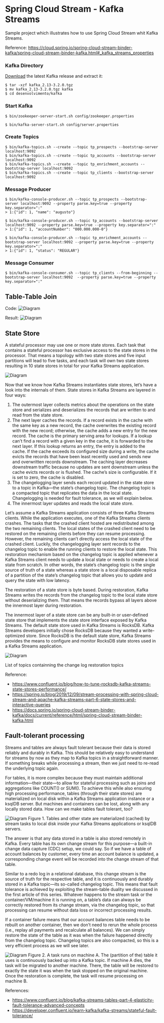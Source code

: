 # Spring Cloud Stream - Kafka Streams
Sample project which illustrates how to use Spring Cloud Stream whit Kafka Streams.

Reference: https://cloud.spring.io/spring-cloud-stream-binder-kafka/spring-cloud-stream-binder-kafka.html#_kafka_streams_properties

### Kafka Directory
[Download](https://kafka.apache.org/downloads) the latest Kafka release and extract it:
```
$ tar -xzf kafka_2.13-3.2.0.tgz
$ mv kafka_2.13-3.2.0.tgz kafka
$ cd desenvolvimento/kafka
```

### Start Kafka
```
$ bin/zookeeper-server-start.sh config/zookeeper.properties
```
```
$ bin/kafka-server-start.sh config/server.properties
```

### Create Topics
```
$ bin/kafka-topics.sh --create --topic tp_prospects --bootstrap-server localhost:9092
$ bin/kafka-topics.sh --create --topic tp_accounts --bootstrap-server localhost:9092
$ bin/kafka-topics.sh --create --topic tp_enrichment_accounts --bootstrap-server localhost:9092
$ bin/kafka-topics.sh --create --topic tp_clients --bootstrap-server localhost:9092
```

### Message Producer
```
$ bin/kafka-console-producer.sh --topic tp_prospects --bootstrap-server localhost:9092 --property parse.key=true --property key.separator=":"
> 1:{"id": 1, "name": "augusto"}
```
```
$ bin/kafka-console-producer.sh --topic tp_accounts --bootstrap-server localhost:9092 --property parse.key=true --property key.separator=":"
> 1:{"id": 1, "accountNumber": "000.000.000-0"}
```
```
$ bin/kafka-console-producer.sh --topic tp_enrichment_accounts --bootstrap-server localhost:9092 --property parse.key=true --property key.separator=":"
> 1:{"id": 1, "status": "REGULAR"}
```

### Message Consumer
```
$ bin/kafka-console-consumer.sh --topic tp_clients --from-beginning --bootstrap-server localhost:9092  --property parse.key=true --property key.separator=":"
```

## Table-Table Join
Code:
![Diagram](docs/imgs/table_table_join_code.png)

Result:
![Diagram](docs/imgs/table_table_join_kafka_messages.png)

## State Store
A stateful processor may use one or more state stores. Each task that contains a stateful processor has exclusive access to the state stores in the processor. That means a topology with two state stores and five input partitions will lead to five tasks, and each task will own two state stores resulting in 10 state stores in total for your Kafka Streams application.

![Diagram](docs/imgs/state_store.png)

Now that we know how Kafka Streams instantiates state stores, let’s have a look into the internals of them. State stores in Kafka Streams are layered in four ways:
1. The outermost layer collects metrics about the operations on the state store and serializes and deserializes the records that are written to and read from the state store.
2. The next layer caches the records. If a record exists in the cache with the same key as a new record, the cache overwrites the existing record with the new record; otherwise, the cache adds a new entry for the new record. The cache is the primary serving area for lookups. If a lookup can’t find a record with a given key in the cache, it is forwarded to the next layer. If this lookup returns an entry, the entry is added to the cache. If the cache exceeds its configured size during a write, the cache evicts the records that have been least recently used and sends new and overwritten records downstream. The caching layer decreases downstream traffic because no updates are sent downstream unless the cache evicts records or is flushed. The cache’s size is configurable. If it is set to zero, the cache is disabled.
3. The changelogging layer sends each record updated in the state store to a topic in Kafka—the state’s changelog topic. The changelog topic is a compacted topic that replicates the data in the local state. Changelogging is needed for fault tolerance, as we will explain below.
4. The innermost layer updates and reads the local state store.

Let’s assume a Kafka Streams application consists of three Kafka Streams clients. While the application executes, one of the Kafka Streams clients crashes. The tasks that the crashed client hosted are redistributed among the two remaining clients. The local states of the crashed client need to be restored on the remaining clients before they can resume processing. However, the remaining clients can’t directly access the local state of the crashed client. Luckily, the changelogging layer sent records to the changelog topic to enable the running clients to restore the local state. This restoration mechanism based on the changelog topic is applied whenever a Kafka Streams client needs to update a local state or needs to create a local state from scratch. In other words, the state’s changelog topic is the single source of truth of a state whereas a state store is a local disposable replica of a partition of the state’s changelog topic that allows you to update and query the state with low latency.

The restoration of a state store is byte based. During restoration, Kafka Streams writes the records from the changelog topic to the local state store without deserializing them. That means the records bypass all layers above the innermost layer during restoration.

The innermost layer of a state store can be any built-in or user-defined state store that implements the state store interface exposed by Kafka Streams. The default state store used in Kafka Streams is RocksDB. Kafka Streams developers initially chose RocksDB because they wanted a write-optimized store. Since RocksDB is the default state store, Kafka Streams provides the means to configure and monitor RocksDB state stores used in a Kafka Streams application.

![Diagram](docs/imgs/topics_list.png)

List of topics containning the change log restoration topics

Reference: 
- https://www.confluent.io/blog/how-to-tune-rocksdb-kafka-streams-state-stores-performance/
- https://spring.io/blog/2019/12/09/stream-processing-with-spring-cloud-stream-and-apache-kafka-streams-part-6-state-stores-and-interactive-queries
- https://docs.spring.io/spring-cloud-stream-binder-kafka/docs/current/reference/html/spring-cloud-stream-binder-kafka.html

## Fault-tolerant processing
Streams and tables are always fault tolerant because their data is stored reliably and durably in Kafka. This should be relatively easy to understand for streams by now as they map to Kafka topics in a straightforward manner. If something breaks while processing a stream, then we just need to re-read the underlying topic again.

For tables, it is more complex because they must maintain additional information—their state—to allow for stateful processing such as joins and aggregations like COUNT() or SUM(). To achieve this while also ensuring high processing performance, tables (through their state stores) are materialized on local disk within a Kafka Streams application instance or a ksqlDB server. But machines and containers can be lost, along with any locally stored data. How can we make tables fault tolerant, too?

![Diagram](docs/imgs/fault_tolerant_processing.png)
Figure 1. Tables and other state are materialized (cached) by stream tasks to local disk inside your Kafka Streams applications or ksqlDB servers.

The answer is that any data stored in a table is also stored remotely in Kafka. Every table has its own change stream for this purpose—a built-in change data capture (CDC) setup, we could say. So if we have a table of account balances by customer, every time an account balance is updated, a corresponding change event will be recorded into the change stream of that table.

Similar to a redo log in a relational database, this change stream is the source of truth for the respective table, and it is continuously and durably stored in a Kafka topic—its so-called changelog topic. This means that fault tolerance is achieved by exploiting the stream-table duality we discussed in the first article of this series. Whatever happens to the stream task or the container/VM/machine it is running on, a table’s data can always be correctly restored from its change stream, via the changelog topic, so that processing can resume without data loss or incorrect processing results.

If a container failure means that our account balances table needs to be rebuilt on another container, then we don’t need to rerun the whole process (i.e., replay all payments and recalculate all balances). We can simply restore the state of the table as it was when the failure happened directly from the changelog topic. Changelog topics are also compacted, so this is a very efficient process as we will see later.

![Diagram](docs/imgs/fault_tolerant_processing_2.png)
Figure 2. A task runs on machine A. The (partition of the) table it uses is continuously backed up into a Kafka topic. If machine A dies, the task will be migrated to another machine. There, the table will be restored to exactly the state it was when the task stopped on the original machine. Once the restoration is complete, the task will resume processing on machine B.

References: 
- https://www.confluent.io/blog/kafka-streams-tables-part-4-elasticity-fault-tolerance-advanced-concepts
- https://developer.confluent.io/learn-kafka/kafka-streams/stateful-fault-tolerance/